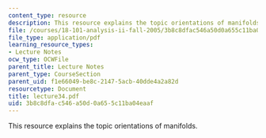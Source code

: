 ```yaml
---
content_type: resource
description: This resource explains the topic orientations of manifolds.
file: /courses/18-101-analysis-ii-fall-2005/3b8c8dfac546a50d0a655c11ba04eaaf_lecture34.pdf
file_type: application/pdf
learning_resource_types:
- Lecture Notes
ocw_type: OCWFile
parent_title: Lecture Notes
parent_type: CourseSection
parent_uid: f1e66049-be8c-2147-5acb-40dde4a2a82d
resourcetype: Document
title: lecture34.pdf
uid: 3b8c8dfa-c546-a50d-0a65-5c11ba04eaaf
---
```

This resource explains the topic orientations of manifolds.

